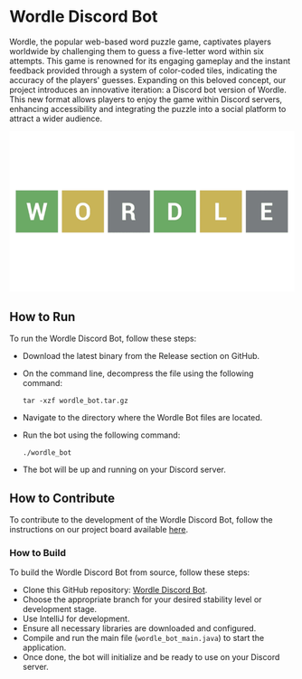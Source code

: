 # Wordle Discord Bot

Wordle, the popular web-based word puzzle game, captivates players worldwide by challenging them to guess a five-letter word within six attempts. This game is renowned for its engaging gameplay and the instant feedback provided through a system of color-coded tiles, indicating the accuracy of the players' guesses. Expanding on this beloved concept, our project introduces an innovative iteration: a Discord bot version of Wordle. This new format allows players to enjoy the game within Discord servers, enhancing accessibility and integrating the puzzle into a social platform to attract a wider audience.

![wordle.png](wordle.png)


## How to Run

To run the Wordle Discord Bot, follow these steps:

- Download the latest binary from the Release section on GitHub.
- On the command line, decompress the file using the following command:
    
    ```
    tar -xzf wordle_bot.tar.gz
    
    ```
    
- Navigate to the directory where the Wordle Bot files are located.
- Run the bot using the following command:
    
    ```
    ./wordle_bot
    
    ```
    
- The bot will be up and running on your Discord server.

## How to Contribute

To contribute to the development of the Wordle Discord Bot, follow the instructions on our project board available [here](https://temple-team-fykau2e3.atlassian.net/jira/software/projects/SCRUM/boards/1/backlog).

### How to Build

To build the Wordle Discord Bot from source, follow these steps:

- Clone this GitHub repository: [Wordle Discord Bot](https://github.com/cis3296s24/05-wordle-bot).
- Choose the appropriate branch for your desired stability level or development stage.
- Use IntelliJ for development.
- Ensure all necessary libraries are downloaded and configured.
- Compile and run the main file (`wordle_bot_main.java`) to start the application.
- Once done, the bot will initialize and be ready to use on your Discord server.
